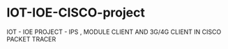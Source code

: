 # IOT-IOE-CISCO-project
IOT - IOE PROJECT - IPS , MODULE CLIENT AND 3G/4G CLIENT IN CISCO PACKET TRACER
